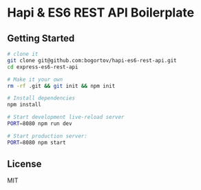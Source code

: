 Hapi & ES6 REST API Boilerplate
==================================

Getting Started
---------------

```sh
# clone it
git clone git@github.com:bogortov/hapi-es6-rest-api.git
cd express-es6-rest-api

# Make it your own
rm -rf .git && git init && npm init

# Install dependencies
npm install

# Start development live-reload server
PORT=8080 npm run dev

# Start production server:
PORT=8080 npm start
```


License
-------

MIT
